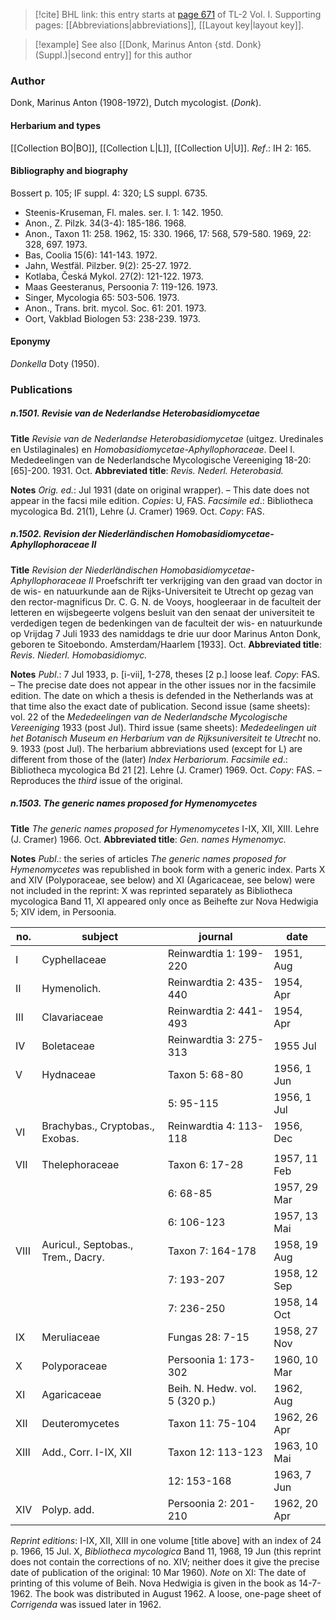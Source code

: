 > [!cite] BHL link: this entry starts at [page 671](https://www.biodiversitylibrary.org/item/103414#page/719/mode/1up) of TL-2 Vol. I.
> Supporting pages: [[Abbreviations|abbreviations]], [[Layout key|layout key]].

> [!example] See also [[Donk, Marinus Anton {std. Donk} (Suppl.)|second entry]] for this author

### Author

Donk, Marinus Anton (1908-1972), Dutch mycologist. (*Donk*).

#### Herbarium and types

[[Collection BO|BO]], [[Collection L|L]], [[Collection U|U]].
*Ref*.: IH 2: 165.

#### Bibliography and biography

Bossert p. 105; IF suppl. 4: 320; LS suppl. 6735.
- Steenis-Kruseman, Fl. males. ser. I. 1: 142. 1950.
- Anon., Z. Pilzk. 34(3-4): 185-186. 1968.
- Anon., Taxon 11: 258. 1962, 15: 330. 1966, 17: 568, 579-580. 1969, 22: 328, 697. 1973.
- Bas, Coolia 15(6): 141-143. 1972.
- Jahn, Westfäl. Pilzber. 9(2): 25-27. 1972.
- Kotlaba, Česká Mykol. 27(2): 121-122. 1973.
- Maas Geesteranus, Persoonia 7: 119-126. 1973.
- Singer, Mycologia 65: 503-506. 1973.
- Anon., Trans. brit. mycol. Soc. 61: 201. 1973.
- Oort, Vakblad Biologen 53: 238-239. 1973.

#### Eponymy

*Donkella* Doty (1950).

### Publications

##### n.1501. Revisie van de Nederlandse Heterobasidiomycetae

**Title**
*Revisie van de Nederlandse Heterobasidiomycetae* (uitgez. Uredinales en Ustilaginales) en *Homobasidiomycetae-Aphyllophoraceae*. Deel I. Mededeelingen van de Nederlandsche Mycologische Vereeniging 18-20: \[65\]-200. 1931. Oct.
**Abbreviated title**: *Revis. Nederl. Heterobasid.*

**Notes**
*Orig. ed.*: Jul 1931 (date on original wrapper). – This date does not appear in the facsi mile edition. *Copies*: U, FAS.
*Facsimile ed*.: Bibliotheca mycologica Bd. 21(1), Lehre (J. Cramer) 1969. Oct. *Copy*: FAS.

##### n.1502. Revision der Niederländischen Homobasidiomycetae-Aphyllophoraceae II

**Title**
*Revision der Niederländischen Homobasidiomycetae-Aphyllophoraceae II* Proefschrift ter verkrijging van den graad van doctor in de wis- en natuurkunde aan de Rijks-Universiteit te Utrecht op gezag van den rector-magnificus Dr. C. G. N. de Vooys, hoogleeraar in de faculteit der letteren en wijsbegeerte volgens besluit van den senaat der universiteit te verdedigen tegen de bedenkingen van de faculteit der wis- en natuurkunde op Vrijdag 7 Juli 1933 des namiddags te drie uur door Marinus Anton Donk, geboren te Sitoebondo. Amsterdam/Haarlem \[1933\]. Oct.
**Abbreviated title**: *Revis. Niederl. Homobasidiomyc.*

**Notes**
*Publ*.: 7 Jul 1933, p. \[i-vii\], 1-278, theses \[2 p.\] loose leaf. *Copy*: FAS. – The precise date does not appear in the other issues nor in the facsimile edition. The date on which a thesis is defended in the Netherlands was at that time also the exact date of publication. Second issue (same sheets): vol. 22 of the *Mededeelingen van de Nederlandsche Mycologische Vereeniging* 1933 (post Jul). Third issue (same sheets): *Mededeelingen uit het Botanisch Museum en Herbarium van de Rijksuniversiteit te Utrecht* no. 9. 1933 (post Jul). The herbarium abbreviations used (except for L) are different from those of the (later) *Index Herbariorum*.
*Facsimile ed*.: Bibliotheca mycologica Bd 21 \[2\]. Lehre (J. Cramer) 1969. Oct. *Copy*: FAS. – Reproduces the *third* issue of the original.

##### n.1503. The generic names proposed for Hymenomycetes

**Title**
*The generic names proposed for Hymenomycetes* I-IX, XII, XIII. Lehre (J. Cramer) 1966. Oct.
**Abbreviated title**: *Gen. names Hymenomyc.*

**Notes**
*Publ*.: the series of articles *The generic names proposed for Hymenomycetes* was republished in book form with a generic index. Parts X and XIV (Polyporaceae, see below) and XI (Agaricaceae, see below) were not included in the reprint: X was reprinted separately as Bibliotheca mycologica Band 11, XI appeared only once as Beihefte zur Nova Hedwigia 5; XIV idem, in Persoonia.

|no.	|subject	|journal	|date|
|---	|---	|---	|---	|
|I	|Cyphellaceae	|Reinwardtia 1: 199-220	|1951, Aug|
|II	|Hymenolich.	|Reinwardtia 2: 435-440	|1954, Apr|
|III	|Clavariaceae	|Reinwardtia 2: 441-493	|1954, Apr|
|IV	|Boletaceae	|Reinwardtia 3: 275-313	|1955 Jul|
|V	|Hydnaceae	|Taxon 5: 68-80	|1956, 1 Jun|
|	|	|5: 95-115	|1956, 1 Jul|
|VI	|Brachybas., Cryptobas., Exobas.	|Reinwardtia 4: 113-118	|1956, Dec|
|	||
|VII	|Thelephoraceae	|Taxon 6: 17-28	|1957, 11 Feb|
|	|	|6: 68-85	|1957, 29 Mar|
|	|	|6: 106-123	|1957, 13 Mai|
|VIII	|Auricul., Septobas., Trem., Dacry.	|Taxon 7: 164-178	|1958, 19 Aug|
|	|	|7: 193-207	|1958, 12 Sep|
|	|	|7: 236-250	|1958, 14 Oct|
|IX	|Meruliaceae	|Fungas 28: 7-15	|1958, 27 Nov|
|X	|Polyporaceae	|Persoonia 1: 173-302	|1960, 10 Mar|
|XI	|Agaricaceae	|Beih. N. Hedw. vol. 5 (320 p.)	|1962, Aug|
|XII	|Deuteromycetes	|Taxon 11: 75-104	|1962, 26 Apr|
|XIII	|Add., Corr. I-IX, XII	|Taxon 12: 113-123	|1963, 10 Mai|
|	|	|12: 153-168	|1963, 7 Jun|
|XIV	|Polyp. add.	|Persoonia 2: 201-210	|1962, 20 Apr|

*Reprint editions*: I-IX, XII, XIII in one volume \[title above\] with an index of 24 p. 1966, 15 Jul.
X, *Bibliotheca mycologica* Band 11, 1968, 19 Jun (this reprint does not contain the corrections of no. XIV; neither does it give the precise date of publication of the original: 10 Mar 1960).
*Note* on XI: The date of printing of this volume of Beih. Nova Hedwigia is given in the book as 14-7-1962. The book was distributed in August 1962. A loose, one-page sheet of *Corrigenda* was issued later in 1962.

